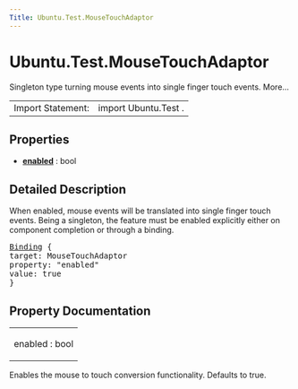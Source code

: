```yaml
---
Title: Ubuntu.Test.MouseTouchAdaptor
---
```


# Ubuntu.Test.MouseTouchAdaptor

<span class="subtitle"></span>
<!-- $$$MouseTouchAdaptor-brief -->
<p>Singleton type turning mouse events into single finger touch events. More...</p>
<!-- @@@MouseTouchAdaptor -->
<table class="alignedsummary">
<tr><td class="memItemLeft rightAlign topAlign"> Import Statement:</td><td class="memItemRight bottomAlign"> import Ubuntu.Test .</td></tr></table><ul>
</ul>
<h2 id="properties">Properties</h2>
<ul>
<li class="fn"><b><b><a href="Ubuntu.Test.MouseTouchAdaptor.md#enabled-prop">enabled</a></b></b> : bool</li>
</ul>
<!-- $$$MouseTouchAdaptor-description -->
<h2 id="details">Detailed Description</h2>
</p>
<p>When enabled, mouse events will be translated into single finger touch events. Being a singleton, the feature must be enabled explicitly either on component completion or through a binding.</p>
<pre class="qml"><span class="type"><a href="QtQml.Binding.md">Binding</a></span> {
<span class="name">target</span>: <span class="name">MouseTouchAdaptor</span>
<span class="name">property</span>: <span class="string">&quot;enabled&quot;</span>
<span class="name">value</span>: <span class="number">true</span>
}</pre>
<!-- @@@MouseTouchAdaptor -->
<h2>Property Documentation</h2>
<!-- $$$enabled -->
<table class="qmlname"><tr valign="top" id="enabled-prop"><td class="tblQmlPropNode"><p><span class="name">enabled</span> : <span class="type">bool</span></p></td></tr></table><p>Enables the mouse to touch conversion functionality. Defaults to true.</p>
<!-- @@@enabled -->
<br/>
